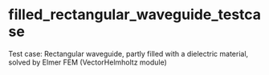 # filled_rectangular_waveguide_testcase
Test case: Rectangular waveguide, partly filled with a dielectric material, solved by Elmer FEM (VectorHelmholtz module)
